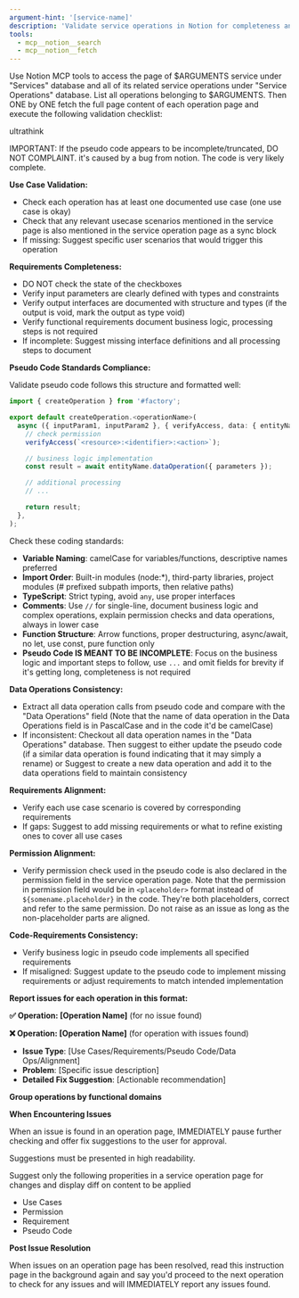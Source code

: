 ```yaml
---
argument-hint: '[service-name]'
description: 'Validate service operations in Notion for completeness and coding standards compliance'
tools:
  - mcp__notion__search
  - mcp__notion__fetch
---
```


Use Notion MCP tools to access the page of $ARGUMENTS service under "Services" database and all of its related service operations under "Service Operations" database. List all operations belonging to $ARGUMENTS. Then ONE by ONE fetch the full page content of each operation page and execute the following validation checklist:

ultrathink

IMPORTANT: If the pseudo code appears to be incomplete/truncated, DO NOT COMPLAINT. it's caused by a bug from notion. The code is very likely complete.

**Use Case Validation:**

- Check each operation has at least one documented use case (one use case is okay)
- Check that any relevant usecase scenarios mentioned in the service page is also mentioned in the service operation page as a sync block
- If missing: Suggest specific user scenarios that would trigger this operation

**Requirements Completeness:**

- DO NOT check the state of the checkboxes
- Verify input parameters are clearly defined with types and constraints
- Verify output interfaces are documented with structure and types (if the output is void, mark the output as type void)
- Verify functional requirements document business logic, processing steps is not required
- If incomplete: Suggest missing interface definitions and all processing steps to document

**Pseudo Code Standards Compliance:**

Validate pseudo code follows this structure and formatted well:

```typescript
import { createOperation } from '#factory';

export default createOperation.<operationName>(
  async ({ inputParam1, inputParam2 }, { verifyAccess, data: { entityName }, service: { self, otherService } }) => {
    // check permission
    verifyAccess(`<resource>:<identifier>:<action>`);

    // business logic implementation
    const result = await entityName.dataOperation({ parameters });

    // additional processing
    // ...

    return result;
  },
);
```

Check these coding standards:

- **Variable Naming**: camelCase for variables/functions, descriptive names preferred
- **Import Order**: Built-in modules (node:\*), third-party libraries, project modules (# prefixed subpath imports, then relative paths)
- **TypeScript**: Strict typing, avoid `any`, use proper interfaces
- **Comments**: Use `//` for single-line, document business logic and complex operations, explain permission checks and data operations, always in lower case
- **Function Structure**: Arrow functions, proper destructuring, async/await, no let, use const, pure function only
- **Pseudo Code IS MEANT TO BE INCOMPLETE**: Focus on the business logic and important steps to follow, use `...` and omit fields for brevity if it's getting long, completeness is not required

**Data Operations Consistency:**

- Extract all data operation calls from pseudo code and compare with the "Data Operations" field (Note that the name of data operation in the Data Operations field is in PascalCase and in the code it'd be camelCase)
- If inconsistent: Checkout all data operation names in the "Data Operations" database. Then suggest to either update the pseudo code (if a similar data operation is found indicating that it may simply a rename) or Suggest to create a new data operation and add it to the data operations field to maintain consistency

**Requirements Alignment:**

- Verify each use case scenario is covered by corresponding requirements
- If gaps: Suggest to add missing requirements or what to refine existing ones to cover all use cases

**Permission Alignment:**

- Verify permission check used in the pseudo code is also declared in the permission field in the service operation page. Note that the permission in permission field would be in `<placeholder>` format instead of `${somename.placeholder}` in the code. They're both placeholders, correct and refer to the same permission. Do not raise as an issue as long as the non-placeholder parts are aligned.

**Code-Requirements Consistency:**

- Verify business logic in pseudo code implements all specified requirements
- If misaligned: Suggest update to the pseudo code to implement missing requirements or adjust requirements to match intended implementation

**Report issues for each operation in this format:**

**✅ Operation: [Operation Name]** (for no issue found)

**❌ Operation: [Operation Name]** (for operation with issues found)

- **Issue Type**: [Use Cases/Requirements/Pseudo Code/Data Ops/Alignment]
- **Problem**: [Specific issue description]
- **Detailed Fix Suggestion**: [Actionable recommendation]

**Group operations by functional domains**

**When Encountering Issues**

When an issue is found in an operation page, IMMEDIATELY pause further checking and offer fix suggestions to the user for approval.

Suggestions must be presented in high readability.

Suggest only the following properities in a service operation page for changes and display diff on content to be applied

- Use Cases
- Permission
- Requirement
- Pseudo Code

**Post Issue Resolution**

When issues on an operation page has been resolved, read this instruction page in the background again and say you'd proceed to the next operation to check for any issues and will IMMEDIATELY report any issues found.
